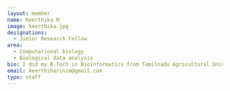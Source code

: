 ```yaml
---
layout: member
name: Keerthika M 
image: keerthika.jpg
designations: 
  - Junior Research Fellow
area:
  - Computational biology
  - Biological data analysis
bio: I did my B.Tech in Bioinformatics from Tamilnadu Agricultural University and M.Tech in Computational Biology from Anna University. I'm currently working as a JRF under Dr. Karthik Raman.My work focuses on developing computational pipeline for identifying the context of key mutations in cancer genomics. 
email: keerthiharinim@gmail.com
type: staff
---
```

